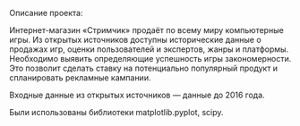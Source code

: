 Описание проекта:

Интернет-магазин «Стримчик» продаёт по всему миру компьютерные игры.
Из открытых источников доступны исторические данные о продажах игр, оценки пользователей и экспертов, жанры и платформы.
Необходимо выявить определяющие успешность игры закономерности.
Это позволит сделать ставку на потенциально популярный продукт и спланировать рекламные кампании.

Входные данные из открытых источников — данные до 2016 года.

Были использованы библиотеки matplotlib.pyplot, scipy.
